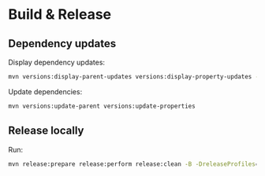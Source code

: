# Build & Release

## Dependency updates

Display dependency updates:

```sh
mvn versions:display-parent-updates versions:display-property-updates -U
```

Update dependencies:

```sh
mvn versions:update-parent versions:update-properties
```

## Release locally

Run:

```sh
mvn release:prepare release:perform release:clean -B -DreleaseProfiles=oss-release
```
